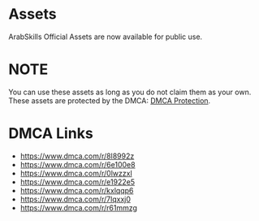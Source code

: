 # Assets
ArabSkills Official Assets are now available for public use.

# NOTE
You can use these assets as long as you do not claim them as your own. These assets are protected by the DMCA: [DMCA Protection](https://www.dmca.com/r/lpml26m).

# DMCA Links
- https://www.dmca.com/r/8l8992z
- https://www.dmca.com/r/6e100e8
- https://www.dmca.com/r/0lwzzxl
- https://www.dmca.com/r/e1922e5
- https://www.dmca.com/r/kxlqqp6
- https://www.dmca.com/r/7lqxxj0
- https://www.dmca.com/r/r61mmzg
